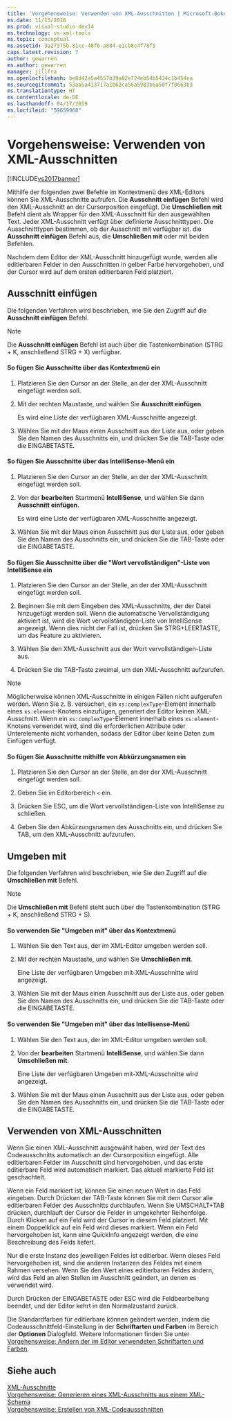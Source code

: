 ```yaml
---
title: 'Vorgehensweise: Verwenden von XML-Ausschnitten | Microsoft-Dokumentation'
ms.date: 11/15/2016
ms.prod: visual-studio-dev14
ms.technology: vs-xml-tools
ms.topic: conceptual
ms.assetid: 3a27375b-81cc-48f6-a884-e1cb8c4f78f5
caps.latest.revision: 7
author: gewarren
ms.author: gewarren
manager: jillfra
ms.openlocfilehash: be8d42a5a4557b39a02e724eb54b5434c1b454ea
ms.sourcegitcommit: 53aa5a413717a1b62ca56a5983b6a50f7f0663b3
ms.translationtype: HT
ms.contentlocale: de-DE
ms.lasthandoff: 04/17/2019
ms.locfileid: "59659968"
---
```

# <a name="how-to-use-xml-snippets"></a>Vorgehensweise: Verwenden von XML-Ausschnitten
[!INCLUDE[vs2017banner](../includes/vs2017banner.md)]

Mithilfe der folgenden zwei Befehle im Kontextmenü des XML-Editors können Sie XML-Ausschnitte aufrufen. Die **Ausschnitt einfügen** Befehl wird den XML-Ausschnitt an der Cursorposition eingefügt. Die **Umschließen mit** Befehl dient als Wrapper für den XML-Ausschnitt für den ausgewählten Text. Jeder XML-Ausschnitt verfügt über definierte Ausschnitttypen. Die Ausschnitttypen bestimmen, ob der Ausschnitt mit verfügbar ist. die **Ausschnitt einfügen** Befehl aus, die **Umschließen mit** oder mit beiden Befehlen.  
  
 Nachdem dem Editor der XML-Ausschnitt hinzugefügt wurde, werden alle editierbaren Felder in den Ausschnitten in gelber Farbe hervorgehoben, und der Cursor wird auf dem ersten editierbaren Feld platziert.  
  
## <a name="insert-snippet"></a>Ausschnitt einfügen  
 Die folgenden Verfahren wird beschrieben, wie Sie den Zugriff auf die **Ausschnitt einfügen** Befehl.  
  
> [!NOTE]
>  Die **Ausschnitt einfügen** Befehl ist auch über die Tastenkombination (STRG + K, anschließend STRG + X) verfügbar.  
  
#### <a name="to-insert-snippets-from-the-shortcut-menu"></a>So fügen Sie Ausschnitte über das Kontextmenü ein  
  
1.  Platzieren Sie den Cursor an der Stelle, an der der XML-Ausschnitt eingefügt werden soll.  
  
2.  Mit der rechten Maustaste, und wählen Sie **Ausschnitt einfügen**.  
  
     Es wird eine Liste der verfügbaren XML-Ausschnitte angezeigt.  
  
3.  Wählen Sie mit der Maus einen Ausschnitt aus der Liste aus, oder geben Sie den Namen des Ausschnitts ein, und drücken Sie die TAB-Taste oder die EINGABETASTE.  
  
#### <a name="to-insert-snippets-using-the-intellisense-menu"></a>So fügen Sie Ausschnitte über das IntelliSense-Menü ein  
  
1.  Platzieren Sie den Cursor an der Stelle, an der der XML-Ausschnitt eingefügt werden soll.  
  
2.  Von der **bearbeiten** Startmenü **IntelliSense**, und wählen Sie dann **Ausschnitt einfügen**.  
  
     Es wird eine Liste der verfügbaren XML-Ausschnitte angezeigt.  
  
3.  Wählen Sie mit der Maus einen Ausschnitt aus der Liste aus, oder geben Sie den Namen des Ausschnitts ein, und drücken Sie die TAB-Taste oder die EINGABETASTE.  
  
#### <a name="to-insert-snippets-through-the-intellisense-complete-word-list"></a>So fügen Sie Ausschnitte über die "Wort vervollständigen"-Liste von IntelliSense ein  
  
1.  Platzieren Sie den Cursor an der Stelle, an der der XML-Ausschnitt eingefügt werden soll.  
  
2.  Beginnen Sie mit dem Eingeben des XML-Ausschnitts, der der Datei hinzugefügt werden soll. Wenn die automatische Vervollständigung aktiviert ist, wird die Wort vervollständigen-Liste von IntelliSense angezeigt. Wenn dies nicht der Fall ist, drücken Sie STRG+LEERTASTE, um das Feature zu aktivieren.  
  
3.  Wählen Sie den XML-Ausschnitt aus der Wort vervollständigen-Liste aus.  
  
4.  Drücken Sie die TAB-Taste zweimal, um den XML-Ausschnitt aufzurufen.  
  
> [!NOTE]
>  Möglicherweise können XML-Ausschnitte in einigen Fällen nicht aufgerufen werden. Wenn Sie z. B. versuchen, ein `xs:complexType`-Element innerhalb eines `xs:element`-Knotens einzufügen, generiert der Editor keinen XML-Ausschnitt. Wenn ein `xs:complexType`-Element innerhalb eines `xs:element`-Knotens verwendet wird, sind die erforderlichen Attribute oder Unterelemente nicht vorhanden, sodass der Editor über keine Daten zum Einfügen verfügt.  
  
#### <a name="to-insert-snippets-using-the-shortcut-name"></a>So fügen Sie Ausschnitte mithilfe von Abkürzungsnamen ein  
  
1.  Platzieren Sie den Cursor an der Stelle, an der der XML-Ausschnitt eingefügt werden soll.  
  
2.  Geben Sie im Editorbereich `<` ein.  
  
3.  Drücken Sie ESC, um die Wort vervollständigen-Liste von IntelliSense zu schließen.  
  
4.  Geben Sie den Abkürzungsnamen des Ausschnitts ein, und drücken Sie TAB, um den XML-Ausschnitt aufzurufen.  
  
## <a name="surround-with"></a>Umgeben mit  
 Die folgenden Verfahren wird beschrieben, wie Sie den Zugriff auf die **Umschließen mit** Befehl.  
  
> [!NOTE]
>  Die **Umschließen mit** Befehl steht auch über die Tastenkombination (STRG + K, anschließend STRG + S).  
  
#### <a name="to-use-surround-with-from-the-context-menu"></a>So verwenden Sie "Umgeben mit" über das Kontextmenü  
  
1.  Wählen Sie den Text aus, der im XML-Editor umgeben werden soll.  
  
2.  Mit der rechten Maustaste, und wählen Sie **Umschließen mit**.  
  
     Eine Liste der verfügbaren Umgeben mit-XML-Ausschnitte wird angezeigt.  
  
3.  Wählen Sie mit der Maus einen Ausschnitt aus der Liste aus, oder geben Sie den Namen des Ausschnitts ein, und drücken Sie die TAB-Taste oder die EINGABETASTE.  
  
#### <a name="to-use-surround-with-from-the-intellisense-menu"></a>So verwenden Sie "Umgeben mit" über das Intellisense-Menü  
  
1.  Wählen Sie den Text aus, der im XML-Editor umgeben werden soll.  
  
2.  Von der **bearbeiten** Startmenü **IntelliSense**, und wählen Sie dann **Umschließen mit**.  
  
     Eine Liste der verfügbaren Umgeben mit-XML-Ausschnitte wird angezeigt.  
  
3.  Wählen Sie mit der Maus einen Ausschnitt aus der Liste aus, oder geben Sie den Namen des Ausschnitts ein, und drücken Sie die TAB-Taste oder die EINGABETASTE.  
  
## <a name="using-xml-snippets"></a>Verwenden von XML-Ausschnitten  
 Wenn Sie einen XML-Ausschnitt ausgewählt haben, wird der Text des Codeausschnitts automatisch an der Cursorposition eingefügt. Alle editierbaren Felder im Ausschnitt sind hervorgehoben, und das erste editierbare Feld wird automatisch markiert. Das aktuell markierte Feld ist geschachtelt.  
  
 Wenn ein Feld markiert ist, können Sie einen neuen Wert in das Feld eingeben. Durch Drücken der TAB-Taste können Sie mit dem Cursor alle editierbaren Felder des Ausschnitts durchlaufen. Wenn Sie UMSCHALT+TAB drücken, durchläuft der Cursor die Felder in umgekehrter Reihenfolge. Durch Klicken auf ein Feld wird der Cursor in diesem Feld platziert. Mit einem Doppelklick auf ein Feld wird dieses markiert. Wenn ein Feld hervorgehoben ist, kann eine QuickInfo angezeigt werden, die eine Beschreibung des Felds liefert.  
  
 Nur die erste Instanz des jeweiligen Feldes ist editierbar. Wenn dieses Feld hervorgehoben ist, sind die anderen Instanzen des Feldes mit einem Rahmen versehen. Wenn Sie den Wert eines editierbaren Feldes ändern, wird das Feld an allen Stellen im Ausschnitt geändert, an denen es verwendet wird.  
  
 Durch Drücken der EINGABETASTE oder ESC wird die Feldbearbeitung beendet, und der Editor kehrt in den Normalzustand zurück.  
  
 Die Standardfarben für editierbare können geändert werden, indem die Codeausschnittfeld-Einstellung in der **Schriftarten und Farben** im Bereich der **Optionen** Dialogfeld. Weitere Informationen finden Sie unter [Vorgehensweise: Ändern der im Editor verwendeten Schriftarten und Farben](../ide/reference/how-to-change-fonts-and-colors-in-the-editor.md).  
  
## <a name="see-also"></a>Siehe auch  
 [XML-Ausschnitte](../xml-tools/xml-snippets.md)   
 [Vorgehensweise: Generieren eines XML-Ausschnitts aus einem XML-Schema](../xml-tools/how-to-generate-an-xml-snippet-from-an-xml-schema.md)   
 [Vorgehensweise: Erstellen von XML-Codeausschnitten](../xml-tools/how-to-create-xml-snippets.md)

